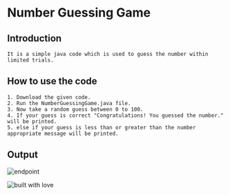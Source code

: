 # Number Guessing Game 

## Introduction
```
It is a simple java code which is used to guess the number within limited trials.
```


## How to use the code
```
1. Download the given code.
2. Run the NumberGuessingGame.java file.
3. Now take a random guess between 0 to 100.
4. If your guess is correct "Congratulations! You guessed the number." will be printed.
5. else if your guess is less than or greater than the number appropriate message will be printed.
```
## Output

![endpoint](https://github.com/KamalAres/Hacking-Scripts/blob/main/Java/NumberGuessingGame/images/image1.PNG)

![built with love](https://forthebadge.com/images/badges/built-with-love.svg)

